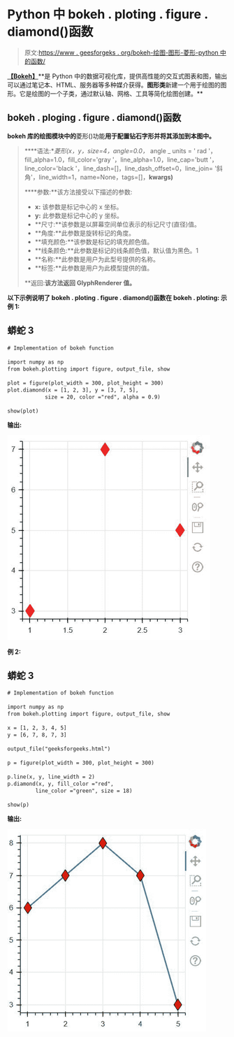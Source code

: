 # Python 中 bokeh . ploting . figure . diamond()函数

> 原文:[https://www . geesforgeks . org/bokeh-绘图-图形-菱形-python 中的函数/](https://www.geeksforgeeks.org/bokeh-plotting-figure-diamond-function-in-python/)

[**【Bokeh】**](https://www.geeksforgeeks.org/python-data-visualization-using-bokeh/#:~:text=Python%20%7C%20Data%20visualization%20using%20Bokeh,in%20Django%20and%20flask%20apps.)**是 Python 中的数据可视化库，提供高性能的交互式图表和图，输出可以通过笔记本、HTML、服务器等多种媒介获得。**图形类**新建一个用于绘图的图形。它是绘图的一个子类，通过默认轴、网格、工具等简化绘图创建。**

## **bokeh . ploging . figure . diamond()函数**

**bokeh 库的绘图模块中的**菱形()功能**用于配置钻石字形并将其添加到本图中。** 

> ****语法:**菱形(x，y，size=4，angle=0.0，* angle _ units = ' rad '，fill_alpha=1.0，fill_color='gray '，line_alpha=1.0，line_cap='butt '，line_color='black '，line_dash=[]，line_dash_offset=0，line_join= '斜角'，line_width=1，name=None，tags=[]，**kwargs)**
> 
>  ****参数:**该方法接受以下描述的参数:
> 
> *   **x:** 该参数是标记中心的 x 坐标。
> *   **y:** 此参数是标记中心的 y 坐标。
> *   **尺寸:**该参数是以屏幕空间单位表示的标记尺寸(直径)值。
> *   **角度:**此参数是旋转标记的角度。
> *   **填充颜色:**该参数是标记的填充颜色值。
> *   **线条颜色:**此参数是标记的线条颜色值，默认值为黑色。1
> *   **名称:**此参数是用户为此型号提供的名称。
> *   **标签:**此参数是用户为此模型提供的值。
> 
> **返回:**该方法返回 GlyphRenderer 值。**

**以下示例说明了 bokeh . ploting . figure . diamond()函数在 bokeh . ploting:
**示例 1:**** 

## **蟒蛇 3**

```
# Implementation of bokeh function 

import numpy as np  
from bokeh.plotting import figure, output_file, show 

plot = figure(plot_width = 300, plot_height = 300) 
plot.diamond(x = [1, 2, 3], y = [3, 7, 5],  
            size = 20, color ="red", alpha = 0.9) 

show(plot) 
```

****输出:**** 

**![](img/d556f0cba86025203557dca9072e3615.png)**

****例 2:**** 

## **蟒蛇 3**

```
# Implementation of bokeh function 

import numpy as np  
from bokeh.plotting import figure, output_file, show 

x = [1, 2, 3, 4, 5] 
y = [6, 7, 8, 7, 3] 

output_file("geeksforgeeks.html") 

p = figure(plot_width = 300, plot_height = 300) 

p.line(x, y, line_width = 2) 
p.diamond(x, y, fill_color ="red",  
         line_color ="green", size = 18) 

show(p) 
```

****输出:**** 

**![](img/62b7cd87d33641bafc5a515dad8135f6.png)**